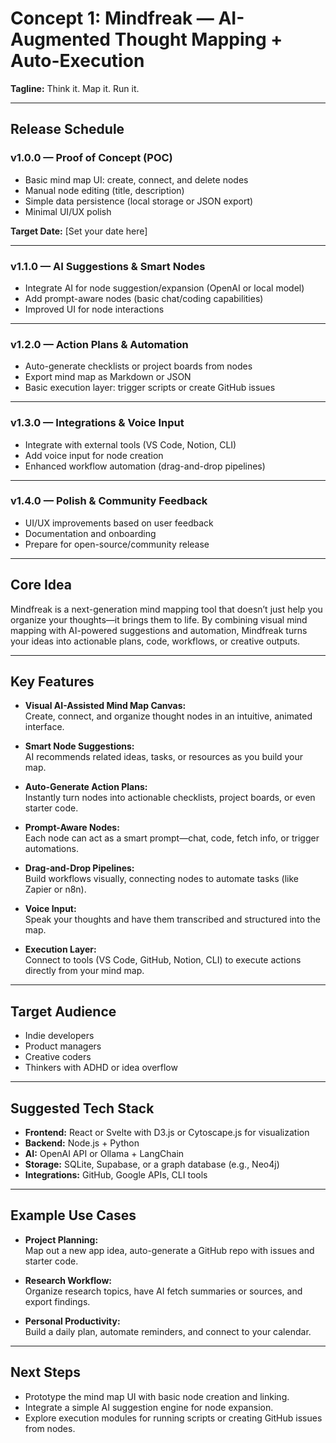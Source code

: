 # Concept 1: Mindfreak — AI-Augmented Thought Mapping + Auto-Execution

**Tagline:** Think it. Map it. Run it.

---

## Release Schedule

### v1.0.0 — Proof of Concept (POC)
- Basic mind map UI: create, connect, and delete nodes
- Manual node editing (title, description)
- Simple data persistence (local storage or JSON export)
- Minimal UI/UX polish

**Target Date:** [Set your date here]

---

### v1.1.0 — AI Suggestions & Smart Nodes
- Integrate AI for node suggestion/expansion (OpenAI or local model)
- Add prompt-aware nodes (basic chat/coding capabilities)
- Improved UI for node interactions

---

### v1.2.0 — Action Plans & Automation
- Auto-generate checklists or project boards from nodes
- Export mind map as Markdown or JSON
- Basic execution layer: trigger scripts or create GitHub issues

---

### v1.3.0 — Integrations & Voice Input
- Integrate with external tools (VS Code, Notion, CLI)
- Add voice input for node creation
- Enhanced workflow automation (drag-and-drop pipelines)

---

### v1.4.0 — Polish & Community Feedback
- UI/UX improvements based on user feedback
- Documentation and onboarding
- Prepare for open-source/community release

---

## Core Idea

Mindfreak is a next-generation mind mapping tool that doesn’t just help you organize your thoughts—it brings them to life. By combining visual mind mapping with AI-powered suggestions and automation, Mindfreak turns your ideas into actionable plans, code, workflows, or creative outputs.

---

## Key Features

- **Visual AI-Assisted Mind Map Canvas:**  
  Create, connect, and organize thought nodes in an intuitive, animated interface.

- **Smart Node Suggestions:**  
  AI recommends related ideas, tasks, or resources as you build your map.

- **Auto-Generate Action Plans:**  
  Instantly turn nodes into actionable checklists, project boards, or even starter code.

- **Prompt-Aware Nodes:**  
  Each node can act as a smart prompt—chat, code, fetch info, or trigger automations.

- **Drag-and-Drop Pipelines:**  
  Build workflows visually, connecting nodes to automate tasks (like Zapier or n8n).

- **Voice Input:**  
  Speak your thoughts and have them transcribed and structured into the map.

- **Execution Layer:**  
  Connect to tools (VS Code, GitHub, Notion, CLI) to execute actions directly from your mind map.

---

## Target Audience

- Indie developers
- Product managers
- Creative coders
- Thinkers with ADHD or idea overflow

---

## Suggested Tech Stack

- **Frontend:** React or Svelte with D3.js or Cytoscape.js for visualization
- **Backend:** Node.js + Python
- **AI:** OpenAI API or Ollama + LangChain
- **Storage:** SQLite, Supabase, or a graph database (e.g., Neo4j)
- **Integrations:** GitHub, Google APIs, CLI tools

---

## Example Use Cases

- **Project Planning:**  
  Map out a new app idea, auto-generate a GitHub repo with issues and starter code.

- **Research Workflow:**  
  Organize research topics, have AI fetch summaries or sources, and export findings.

- **Personal Productivity:**  
  Build a daily plan, automate reminders, and connect to your calendar.

---

## Next Steps

- Prototype the mind map UI with basic node creation and linking.
- Integrate a simple AI suggestion engine for node expansion.
- Explore execution modules for running scripts or creating GitHub issues from nodes.